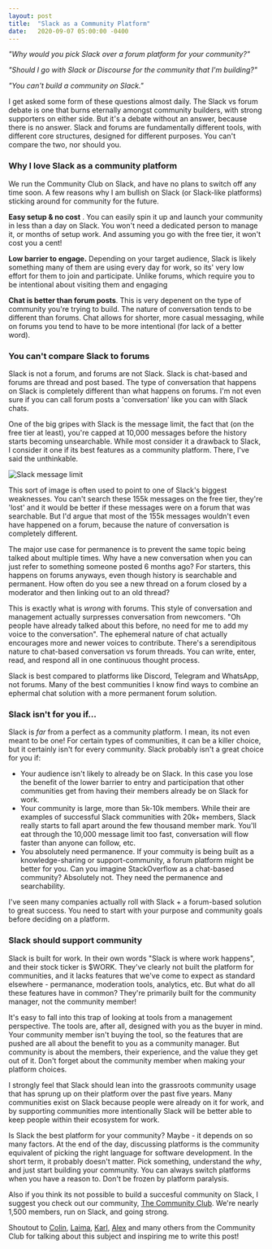 ```yaml
---
layout: post
title:  "Slack as a Community Platform"
date:   2020-09-07 05:00:00 -0400
---
```


_"Why would you pick Slack over a forum platform for your community?"_

_"Should I go with Slack or Discourse for the community that I'm building?"_

_"You can't build a community on Slack."_

I get asked some form of these questions almost daily. The Slack vs forum debate is one that burns eternally amongst community builders, with strong supporters on either side. But it's a debate without an answer, because there is no answer. Slack and forums are fundamentally different tools, with different core structures, designed for different purposes. You can't compare the two, nor should you.

### Why I love Slack as a community platform

We run the Community Club on Slack, and have no plans to switch off any time soon. A few reasons why I am bullish on Slack (or Slack-like platforms) sticking around for community for the future. 

**Easy setup & no cost** . You can easily spin it up and launch your community in less than a day on Slack. You won't need a dedicated person to manage it, or months of setup work. And assuming you go with the free tier, it won't cost you a cent!

**Low barrier to engage.** Depending on your target audience, Slack is likely something many of them are using every day for work, so its' very low effort for them to join and participate. Unlike forums, which require you to be intentional about visiting them and engaging

**Chat is better than forum posts**. This is very depenent on the type of community you're trying to build. The nature of conversation tends to be different than forums. Chat allows for shorter, more casual messaging, while on forums you tend to have to be more intentional (for lack of a better word). 

### You can't compare Slack to forums

Slack is not a forum, and forums are not Slack. Slack is chat-based and forums are thread and post based. The type of conversation that happens on Slack is completely different than what happens on forums. I'm not even sure if you can call forum posts a 'conversation' like you can with Slack chats.

One of the big gripes with Slack is the message limit, the fact that (on the free tier at least), you're capped at 10,000 messages before the history starts becoming unsearchable. While most consider it a drawback to Slack, I consider it one if its best features as a community platform. There, I've said the unthinkable.

![Slack message limit](https://s3.us-west-2.amazonaws.com/secure.notion-static.com/ef51941a-7191-49b6-a08f-c822676d7876/Untitled.png?X-Amz-Algorithm=AWS4-HMAC-SHA256&X-Amz-Credential=AKIAT73L2G45O3KS52Y5%2F20200907%2Fus-west-2%2Fs3%2Faws4_request&X-Amz-Date=20200907T165232Z&X-Amz-Expires=86400&X-Amz-Signature=06db69931da278d8410ebd23129bd500380ac81f7d4f6f3b7f26961c92371afd&X-Amz-SignedHeaders=host&response-content-disposition=filename%20%3D%22Untitled.png%22)

This sort of image is often used to point to one of Slack's biggest weaknesses. You can't search these 155k messages on the free tier, they're 'lost' and it would be better if these messages were on a forum that was searchable. But I'd argue that most of the 155k messages wouldn't even have happened on a forum, because the nature of conversation is completely different.

The major use case for permanence is to prevent the same topic being talked about multiple times. Why have a new conversation when you can just refer to something someone posted 6 months ago? For starters, this happens on forums anyways, even though history is searchable and permanent. How often do you see a new thread on a forum closed by a moderator and then linking out to an old thread?

This is exactly what is *wrong* with forums. This style of conversation and management actually surpresses conversation from newcomers. "Oh people have already talked about this before, no need for me to add my voice to the conversation". The ephemeral nature of chat actually encourages more and newer voices to contribute. There's a serendipitous nature to chat-based conversation vs forum threads. You can write, enter, read, and respond all in one continuous thought process.

Slack is best compared to platforms like Discord, Telegram and WhatsApp, not forums. Many of the best communities I know find ways to combine an ephermal chat solution with a more permanent forum solution.

### Slack isn't for you if...

Slack is *far* from a perfect as a community platform. I mean, its not even meant to be one! For certain types of communities, it can be a killer choice, but it certainly isn't for every community. Slack probably isn't a great choice for you if:

- Your audience isn't likely to already be on Slack. In this case you lose the benefit of the lower barrier to entry and participation that other communities get from having their members already be on Slack for work.
- Your community is large, more than 5k-10k members. While their are examples of successful Slack communities with 20k+ members, Slack really starts to fall apart around the few thousand member mark. You'll eat through the 10,000 message limit too fast, conversation will flow faster than anyone can follow, etc.
- You absolutely need permanence. If your commuity is being built as a knowledge-sharing or support-community, a forum platform might be better for you. Can you imagine StackOverflow as a chat-based community? Absolutely not. They need the permanence and searchability.

I've seen many companies actually roll with Slack + a forum-based solution to great success. You need to start with your purpose and community goals before deciding on a platform. 

### Slack should support community

Slack is built for work. In their own words "Slack is where work happens", and their stock ticker is $WORK. They've clearly not built the platform for communities, and it lacks features that we've come to expect as standard elsewhere - permanance, moderation tools, analytics, etc. But what do all these features have in common? They're primarily built for the community manager, not the community member!

It's easy to fall into this trap of looking at tools from a management perspective. The tools are, after all, designed with you as the buyer in mind. Your community member isn't buying the tool, so the features that are pushed are all about the benefit to you as a community manager. But community is about the members, their experience, and the value they get out of it. Don't forget about the community member when making your platform choices.  

I strongly feel that Slack should lean into the grassroots community usage that has sprung up on their platform over the past five years. Many communities exist on Slack because people were already on it for work, and by supporting communities more intentionally Slack will be better able to keep people within their ecosystem for work.


<div class="divider"></div>

Is Slack the best platform for your community? Maybe - it depends on so many factors. At the end of the day, discussing platforms is the community equivalent of picking the right language for software development. In the short term, it probably doesn't matter. Pick something, understand the *why*, and just start building your community. You can always switch platforms when you have a reason to. Don't be frozen by platform paralysis. 

Also if you think its not possible to build a succesful community on Slack, I suggest you check out our community, <a href="https://www.community.club/" target="_blank">The Community Club</a>. We're nearly 1,500 members, run on Slack, and going strong.

<div class="divider"></div>

Shoutout to <a href="https://twitter.com/ColinBrauns" target="_blank">Colin</a>, <a href="https://twitter.com/LaimaVai" target="_blank">Laima</a>, <a href="https://twitter.com/karl_mc_carthy" target="_blank">Karl</a>, <a href="https://twitter.com/alexjpanagis" target="_blank">Alex</a> and many others from the Community Club for talking about this subject and inspiring me to write this post!